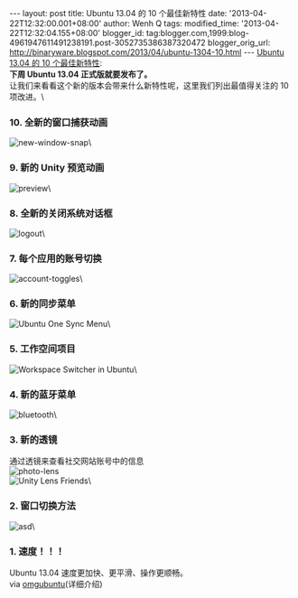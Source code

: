 --- layout: post title: Ubuntu 13.04 的 10 个最佳新特性 date:
'2013-04-22T12:32:00.001+08:00' author: Wenh Q tags: modified\_time:
'2013-04-22T12:32:04.155+08:00' blogger\_id:
tag:blogger.com,1999:blog-4961947611491238191.post-3052735386387320472
blogger\_orig\_url:
http://binaryware.blogspot.com/2013/04/ubuntu-1304-10.html --- [Ubuntu
13.04 的 10
个最佳新特性](http://www.oschina.net/news/39775/new-ubuntu-13-04-features):\
**下周 Ubuntu 13.04 正式版就要发布了。**\
让我们来看看这个新的版本会带来什么新特性呢，这里我们列出最值得关注的 10
项改进。\

### 10. 全新的窗口捕获动画

![new-window-snap](http://static.oschina.net/uploads/img/201304/20095034_EOIi.jpg)\

### 9. 新的 Unity 预览动画

![preview](http://static.oschina.net/uploads/img/201304/20095035_DYaH.jpg)\

### 8. 全新的关闭系统对话框

![logout](http://static.oschina.net/uploads/img/201304/20095035_Dv61.jpg)\

### 7. 每个应用的账号切换

![account-toggles](http://static.oschina.net/uploads/img/201304/20095036_OxBD.jpg)\

### 6. 新的同步菜单

![Ubuntu One Sync
Menu](http://static.oschina.net/uploads/img/201304/20095036_5lRH.jpg)\

### 5. 工作空间项目

![Workspace Switcher in
Ubuntu](http://static.oschina.net/uploads/img/201304/20095037_IJNO.jpg "Workspace Switcher in Ubuntu")\

### 4. 新的蓝牙菜单

![bluetooth](http://static.oschina.net/uploads/img/201304/20095038_83xt.jpg)\

### 3. 新的透镜

通过透镜来查看社交网站账号中的信息\
![photo-lens](http://static.oschina.net/uploads/img/201304/20095039_4eje.jpg)\
![Unity Lens
Friends](http://static.oschina.net/uploads/img/201304/20095040_7dqI.jpg)\

### 2. 窗口切换方法

![asd](http://static.oschina.net/uploads/img/201304/20095041_xA1G.jpg)\

### 1. 速度！！！

Ubuntu 13.04 速度更加快、更平滑、操作更顺畅。\
via
[omgubuntu](http://www.omgubuntu.co.uk/2013/04/new-ubuntu-13-04-features)(详细介绍)
